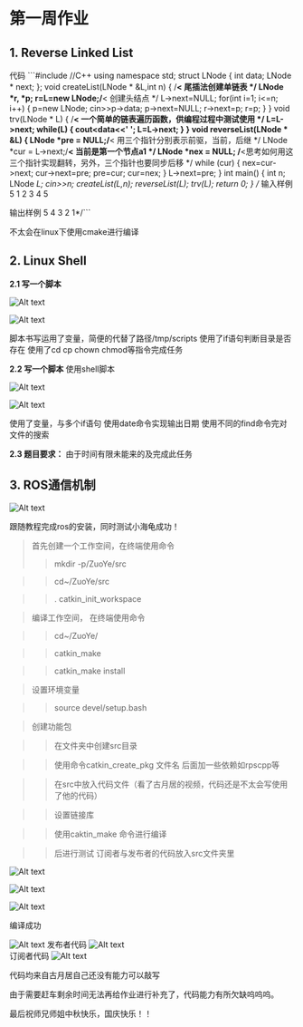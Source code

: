 # 第一周作业
## 1. Reverse Linked List
代码 ```#include <iostream>//C++
using namespace std;
struct LNode
{
    int data;
    LNode * next;
};
void createList(LNode * &L,int n)
{
    /**< 尾插法创建单链表 */
    LNode *r, *p;
    r=L=new LNode;/**< 创建头结点 */
    L->next=NULL;
    for(int i=1; i<=n; i++)
    {
        p=new LNode;
        cin>>p->data;
        p->next=NULL;
        r->next=p;
        r=p;
    }
}
void trv(LNode * L)
{
    /**< 一个简单的链表遍历函数，供编程过程中测试使用 */
    L=L->next;
    while(L)
    {
        cout<<L->data<<' ';
        L=L->next;
    }
}
void reverseList(LNode * &L)
{
    LNode *pre = NULL;/**< 用三个指针分别表示前驱，当前，后继 */
    LNode *cur = L->next;/**< 当前是第一个节点a1 */
    LNode *nex = NULL; /**<思考如何用这三个指针实现翻转，另外，三个指针也要同步后移 */
    while (cur)
    {
       nex=cur->next;
       cur->next=pre;
       pre=cur;
       cur=nex;
    }
    L->next=pre;
}
int main()
{
    int n;
    LNode *L;
    cin>>n;
    createList(L,n);
    reverseList(L);
    trv(L);
    return 0;
}
/*
输入样例
5
1 2 3 4 5


输出样例
5 4 3 2 1*/```

不太会在linux下使用cmake进行编译


## 2. Linux Shell
**2.1 写一个脚本**

![Alt text](2d2478c366e211cb2990c1af62226d5.png)


![Alt text](f314dd27ed6f43f0e54dcab3649f1b2.png)



脚本书写运用了变量，简便的代替了路径/tmp/scripts
使用了if语句判断目录是否存在
使用了cd cp chown chmod等指令完成任务



**2.2 写一个脚本**
使用shell脚本



![Alt text](eb32e9e4626b448d91827d7801252db-1.png)



![Alt text](ad81bf52129d595e442cea6c43387b8.png)




使用了变量，与多个if语句
使用date命令实现输出日期
使用不同的find命令完对文件的搜索

**2.3 题目要求：** 
由于时间有限未能来的及完成此任务


## 3. ROS通信机制




![Alt text](a2b61b7db4dc8a485fc857e23028ae4-1.png)




跟随教程完成ros的安装，同时测试小海龟成功！

> 首先创建一个工作空间，在终端使用命令
>> mkdir -p/ZuoYe/src


>> cd~/ZuoYe/src


>> . catkin_init_workspace


> 编译工作空间，   在终端使用命令

>> cd~/ZuoYe/

>> catkin_make

>> catkin_make install

> 设置环境变量 

>> source devel/setup.bash

> 创建功能包       

>> 在文件夹中创建src目录    

>>使用命令catkin_create_pkg   文件名  后面加一些依赖如rpscpp等

>> 在src中放入代码文件（看了古月居的视频，代码还是不太会写使用了他的代码）

>> 设置链接库

>> 使用caktin_make 命令进行编译

>> 后进行测试 
订阅者与发布者的代码放入src文件夹里


![Alt text](30ccb10c01420e0a3ad8a16f5dbb072.png)

![Alt text](ba249b5d72edecc3d8e8f783942ca84.png)

![Alt text](9d1393ea08a4189a60f0fb999d76afe.png)


编译成功



![Alt text](1249559b64e748bdf09c30e0b0f105c.png)
发布者代码 ![Alt text](22f6d9c3b1c3beb2c63c74fb0a068f3.png)   
订阅者代码 ![Alt text](37f083d8acd8ca3afd63f12218ccafb.png) 


代码均来自古月居自己还没有能力可以敲写       


由于需要赶车剩余时间无法再给作业进行补充了，代码能力有所欠缺呜呜呜。

最后祝师兄师姐中秋快乐，国庆快乐！！


